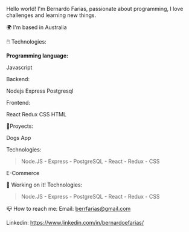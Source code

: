 Hello world! I'm Bernardo Farias, passionate about programming, I love challenges and learning new things.


 🌍  I'm based in Australia
> 
🖱️ Technologies:
> 
<b>Programming language: </b>
> 
Javascript
> 
Backend:
> 
Nodejs Express Postgresql
> 
Frontend:
> 
React Redux CSS HTML
> 
📌Proyects:
> 
Dogs App
> 
Technologies: 
> 
> Node.JS - Express - PostgreSQL - React - Redux - CSS

E-Commerce
> 
💬 Working on it!
Technologies: 
> 
> Node.JS - Express - PostgreSQL - React - Redux - CSS

📪 How to reach me:
Email: berrfarias@gmail.com

Linkedin: https://www.linkedin.com/in/bernardoefarias/

